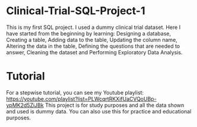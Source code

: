 # Clinical-Trial-SQL-Project-1
This is my first SQL project. I used a dummy clinical trial dataset. Here I have started from the beginning by learning: Designing a database, Creating a table, Adding data to the table, Updating the column name, Altering the data in the table, Defining the questions that are needed to answer, Cleaning the dataset and Performing Exploratory Data Analysis.
# Tutorial
For a stepwise tutorial, you can see my Youtube playlist: https://youtube.com/playlist?list=PLWcqrtRKXifUaCVQoUBp-ypMK2d5ZiJBk
This project is for study purposes and all the data shown and used is dummy data. You can also use this for practice and educational purposes.
